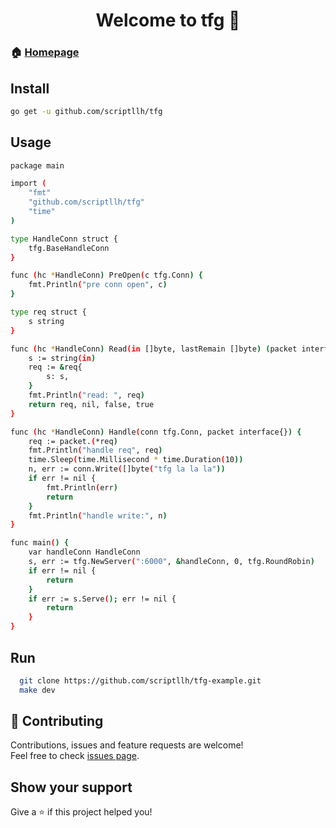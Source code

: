 <h1 align="center">Welcome to tfg 👋</h1>



### 🏠 [Homepage](https://github.com/scriptllh/tfg)

## Install

```sh
go get -u github.com/scriptllh/tfg
```


## Usage

```sh
package main

import (
	"fmt"
	"github.com/scriptllh/tfg"
	"time"
)

type HandleConn struct {
	tfg.BaseHandleConn
}

func (hc *HandleConn) PreOpen(c tfg.Conn) {
	fmt.Println("pre conn open", c)
}

type req struct {
	s string
}

func (hc *HandleConn) Read(in []byte, lastRemain []byte) (packet interface{}, remain []byte, isFinRead bool, isHandle bool) {
	s := string(in)
	req := &req{
		s: s,
	}
	fmt.Println("read: ", req)
	return req, nil, false, true
}

func (hc *HandleConn) Handle(conn tfg.Conn, packet interface{}) {
	req := packet.(*req)
	fmt.Println("handle req", req)
	time.Sleep(time.Millisecond * time.Duration(10))
	n, err := conn.Write([]byte("tfg la la la"))
	if err != nil {
		fmt.Println(err)
		return
	}
	fmt.Println("handle write:", n)
}

func main() {
	var handleConn HandleConn
	s, err := tfg.NewServer(":6000", &handleConn, 0, tfg.RoundRobin)
	if err != nil {
		return
	}
	if err := s.Serve(); err != nil {
		return
	}
}

```

## Run

```sh
  git clone https://github.com/scriptllh/tfg-example.git
  make dev
```



## 🤝 Contributing

Contributions, issues and feature requests are welcome!<br />Feel free to check [issues page](https://github.com/scriptllh/tfg/issues).

## Show your support

Give a ⭐️ if this project helped you!



